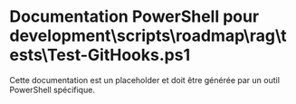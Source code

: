 # Documentation PowerShell pour development\scripts\roadmap\rag\tests\Test-GitHooks.ps1

Cette documentation est un placeholder et doit être générée par un outil PowerShell spécifique.
